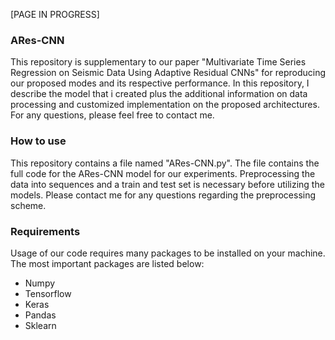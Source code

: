 [PAGE IN PROGRESS]

### ARes-CNN

This repository is supplementary to our paper "Multivariate Time Series Regression on Seismic Data
Using Adaptive Residual CNNs" for reproducing our proposed modes and its respective performance. 
In this repository, I describe the model that i created plus the additional information on data processing and customized implementation on the proposed architectures. 
For any questions, please feel free to contact me.


### How to use
This repository contains a file named "ARes-CNN.py". The file contains the full code for the ARes-CNN model for our experiments. Preprocessing the data into sequences and a train and test set is necessary before utilizing the models. Please contact me for any questions regarding the preprocessing scheme.  


### Requirements
Usage of our code requires many packages to be installed on your machine. The most important packages are listed below:
* Numpy
* Tensorflow
* Keras
* Pandas
* Sklearn
